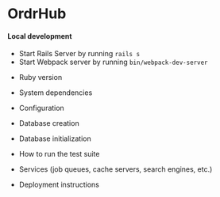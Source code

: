 # OrdrHub

#### Local development
- Start Rails Server by running `rails s`
- Start Webpack server by running `bin/webpack-dev-server`



* Ruby version

* System dependencies

* Configuration

* Database creation

* Database initialization

* How to run the test suite

* Services (job queues, cache servers, search engines, etc.)

* Deployment instructions
